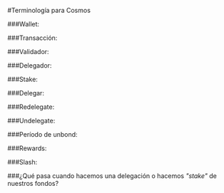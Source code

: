 #Terminología para Cosmos

###Wallet:

###Transacción:

###Validador:

###Delegador:

###Stake:

###Delegar:

###Redelegate:

###Undelegate:

###Período de unbond:

###Rewards:

###Slash:

###¿Qué pasa cuando hacemos una delegación o hacemos _"stake"_ de nuestros fondos?
